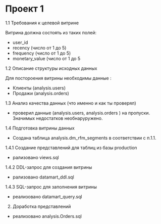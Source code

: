 # Проект 1



1.1 Требования к целевой витрине 

 Витрина должна состоять из таких полей:
  - user_id
  - recency (число от 1 до 5)
  - frequency (число от 1 до 5)
  - monetary_value (число от 1 до 5

1.2 Описание структуры исходных данных

  Для постороения витрины необходимы данные :
   - Клиенты (analysis.users)
   - Продажи (analysis.orders)
   

1.3 Анализ качества данных (что именно и как ты проверял)

 - проверил данные (analysis.users,  analysis.orders ) на пропуски. Значимых недостатков необнаруружено.

1.4 Подготовка витрины данных
  
 - Создана таблица analysis.dm_rfm_segments  в соответствии с п.1.1.  

1.4.1 Создание представлений для таблиц из базы production
  - рализовано views.sql
 
1.4.2 DDL-запрос для создания витрины 
  - рализовано  datamart_ddl.sql

1.4.3 SQL-запрос для заполнения витрины 
  - реализовано datamart_query.sql

2. Доработка представлений 
 - реализовано analysis.Orders.sql